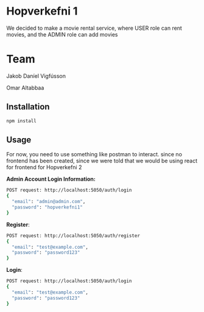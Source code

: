 # Hopverkefni 1
We decided to make a movie rental service, where USER role can rent movies, and the ADMIN role can add movies

# Team
Jakob Daníel Vigfússon

Omar Altabbaa

## Installation

```bash
npm install
```

## Usage
For now, you need to use something like postman to interact. since no frontend has been created, since we were told that we would be using react for frontend for Hopverkefni 2

**Admin Account Login Information:**
```bash
POST request: http://localhost:5050/auth/login
{
  "email": "admin@admin.com",
  "password": "hopverkefni1"
}
```

**Register**:
```bash
POST request: http://localhost:5050/auth/register
{
  "email": "test@example.com",
  "password": "password123"
}
```
**Login**:
```bash
POST request: http://localhost:5050/auth/login
{
  "email": "test@example.com",
  "password": "password123"
}
```